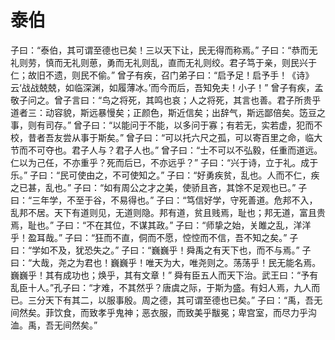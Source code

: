 # 泰伯
子曰：“泰伯，其可谓至德也已矣！三以天下让，民无得而称焉。”
子曰：“恭而无礼则劳，慎而无礼则葸，勇而无礼则乱，直而无礼则绞。君子笃于亲，则民兴于仁；故旧不遗，则民不偷。”
曾子有疾，召门弟子曰：“启予足！启予手！《诗》云‘战战兢兢，如临深渊，如履薄冰。’而今而后，吾知免夫！小子！”
曾子有疾，孟敬子问之。曾子言曰：“鸟之将死，其鸣也哀；人之将死，其言也善。君子所贵乎道者三：动容貌，斯远暴慢矣；正颜色，斯近信矣；出辞气，斯远鄙倍矣。笾豆之事，则有司存。”
曾子曰：“以能问于不能，以多问于寡；有若无，实若虚，犯而不校，昔者吾友尝从事于斯矣。”
曾子曰：“可以托六尺之孤，可以寄百里之命，临大节而不可夺也。君子人与？君子人也。”
曾子曰：“士不可以不弘毅，任重而道远。仁以为己任，不亦重乎？死而后已，不亦远乎？”
子曰：“兴于诗，立于礼。成于乐。”
子曰：“民可使由之，不可使知之。”
子曰：“好勇疾贫，乱也。人而不仁，疾之已甚，乱也。”
子曰：“如有周公之才之美，使骄且吝，其馀不足观也已。”
子曰：“三年学，不至于谷，不易得也。”
子曰：“笃信好学，守死善道。危邦不入，乱邦不居。天下有道则见，无道则隐。邦有道，贫且贱焉，耻也；邦无道，富且贵焉，耻也。”
子曰：“不在其位，不谋其政。”
子曰：“师挚之始，关雎之乱，洋洋乎！盈耳哉。”
子曰：“狂而不直，侗而不愿，悾悾而不信，吾不知之矣。”
子曰：“学如不及，犹恐失之。”
子曰：“巍巍乎！舜禹之有天下也，而不与焉。”
子曰：“大哉，尧之为君也！巍巍乎！唯天为大，唯尧则之。荡荡乎！民无能名焉。巍巍乎！其有成功也；焕乎，其有文章！”
舜有臣五人而天下治。武王曰：“予有乱臣十人。”孔子曰：“才难，不其然乎？唐虞之际，于斯为盛。有妇人焉，九人而已。三分天下有其二，以服事殷。周之德，其可谓至德也已矣。”
子曰：“禹，吾无间然矣。菲饮食，而致孝乎鬼神；恶衣服，而致美乎黻冕；卑宫室，而尽力乎沟洫。禹，吾无间然矣。”
